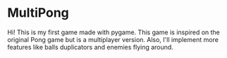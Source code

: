 # MultiPong
 
Hi! This is my first game made with pygame.
This game is inspired on the original Pong game but is a multiplayer version.
Also, I'll implement more features like balls duplicators and enemies flying around.
